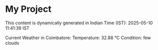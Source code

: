 # My Project

This content is dynamically generated in Indian Time (IST): 2025-05-10 11:41:39 IST


Current Weather in Coimbatore:
Temperature: 32.88 °C
Condition: few clouds
